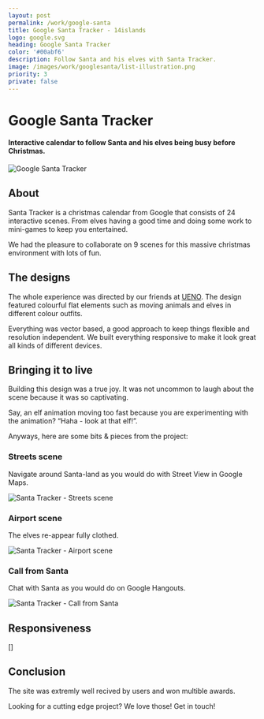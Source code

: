 ```yaml
---
layout: post
permalink: /work/google-santa
title: Google Santa Tracker - 14islands
logo: google.svg
heading: Google Santa Tracker
color: '#00abf6'
description: Follow Santa and his elves with Santa Tracker.
image: /images/work/googlesanta/list-illustration.png
priority: 3
private: false
---
```


# Google Santa Tracker

#### Interactive calendar to follow Santa and his elves being busy before Christmas.

![Google Santa Tracker](https://dl.dropboxusercontent.com/u/1801168/blog/santa-tracker/santa-village.png)


## About

Santa Tracker is a christmas calendar from Google that consists of 24 interactive scenes. From elves having a good time and doing some work to mini-games to keep you entertained.

We had the pleasure to collaborate on 9 scenes for this massive christmas environment with lots of fun.


## The designs

The whole experience was directed by our friends at [UENO](http://ueno.co). The design featured colourful flat elements such as moving animals and elves in different colour outfits.

Everything was vector based, a good approach to keep things flexible and resolution independent. We built everything responsive to make it look great all kinds of different devices.


## Bringing it to live

Building this design was a true joy. It was not uncommon to laugh about the scene because it was so captivating.

Say, an elf animation moving too fast because you are experimenting with the animation? “Haha - look at that elf!”.

Anyways, here are some bits & pieces from the project:

### Streets scene

Navigate around Santa-land as you would do with Street View in Google Maps.

![Santa Tracker - Streets scene](https://dl.dropboxusercontent.com/u/1801168/blog/santa-tracker/santa-street%402x-01.png)

### Airport scene

The elves re-appear fully clothed.

![Santa Tracker - Airport scene](https://dl.dropboxusercontent.com/u/1801168/blog/santa-tracker/santa-airport%402x.png)


### Call from Santa

Chat with Santa as you would do on Google Hangouts.

![Santa Tracker - Call from Santa](https://dl.dropboxusercontent.com/u/1801168/blog/santa-tracker/santa-callfromsanta-01%402x.png)


## Responsiveness

[]


## Conclusion

The site was extremly well recived by users and won multible awards.



Looking for a cutting edge project? We love those! Get in touch!








